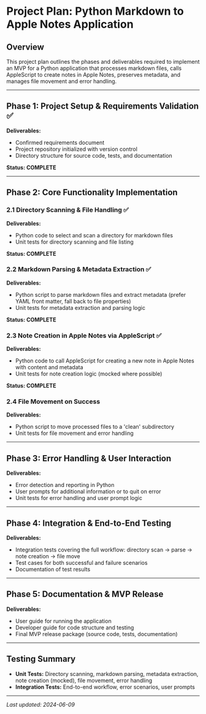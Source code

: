 # Project Plan: Python Markdown to Apple Notes Application

## Overview
This project plan outlines the phases and deliverables required to implement an MVP for a Python application that processes markdown files, calls AppleScript to create notes in Apple Notes, preserves metadata, and manages file movement and error handling.

---

## Phase 1: Project Setup & Requirements Validation ✅
**Deliverables:**
- Confirmed requirements document
- Project repository initialized with version control
- Directory structure for source code, tests, and documentation

**Status: COMPLETE**

---

## Phase 2: Core Functionality Implementation
### 2.1 Directory Scanning & File Handling ✅
**Deliverables:**
- Python code to select and scan a directory for markdown files
- Unit tests for directory scanning and file listing

**Status: COMPLETE**

### 2.2 Markdown Parsing & Metadata Extraction ✅
**Deliverables:**
- Python script to parse markdown files and extract metadata (prefer YAML front matter, fall back to file properties)
- Unit tests for metadata extraction and parsing logic

**Status: COMPLETE**

### 2.3 Note Creation in Apple Notes via AppleScript ✅
**Deliverables:**
- Python code to call AppleScript for creating a new note in Apple Notes with content and metadata
- Unit tests for note creation logic (mocked where possible)

**Status: COMPLETE**

### 2.4 File Movement on Success
**Deliverables:**
- Python script to move processed files to a 'clean' subdirectory
- Unit tests for file movement and error handling

---

## Phase 3: Error Handling & User Interaction
**Deliverables:**
- Error detection and reporting in Python
- User prompts for additional information or to quit on error
- Unit tests for error handling and user prompt logic

---

## Phase 4: Integration & End-to-End Testing
**Deliverables:**
- Integration tests covering the full workflow: directory scan → parse → note creation → file move
- Test cases for both successful and failure scenarios
- Documentation of test results

---

## Phase 5: Documentation & MVP Release
**Deliverables:**
- User guide for running the application
- Developer guide for code structure and testing
- Final MVP release package (source code, tests, documentation)

---

## Testing Summary
- **Unit Tests:** Directory scanning, markdown parsing, metadata extraction, note creation (mocked), file movement, error handling
- **Integration Tests:** End-to-end workflow, error scenarios, user prompts

---

*Last updated: 2024-06-09* 